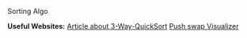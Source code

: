 Sorting Algo

**Useful Websites:**
[Article about 3-Way-QuickSort](https://medium.com/@ulysse.gerkens/push-swap-in-less-than-4200-operations-c292f034f6c0)
[Push swap Visualizer](https://push-swap-visualizer.vercel.app/)
